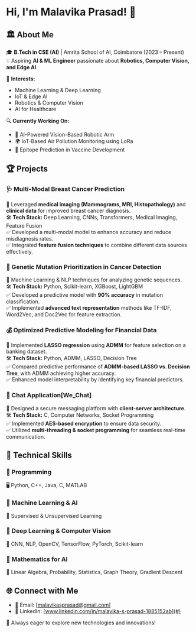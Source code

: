 # Hi, I'm Malavika Prasad! 👋  

## 🏛 About Me  
🎓 **B.Tech in CSE (AI)** | Amrita School of AI, Coimbatore (2023 – Present)  
💡 Aspiring **AI & ML Engineer** passionate about **Robotics, Computer Vision, and Edge AI**.  

🚀 **Interests:**  
- Machine Learning & Deep Learning  
- IoT & Edge AI  
- Robotics & Computer Vision  
- AI for Healthcare  

🔍 **Currently Working On:**  
- 🤖 AI-Powered Vision-Based Robotic Arm  
- 🌍 IoT-Based Air Pollution Monitoring using LoRa
- 🔬 Epitope Prediction in Vaccine Development

## 🏆 Projects  
### **🩺 Multi-Modal Breast Cancer Prediction**  
📌 Leveraged **medical imaging (Mammograms, MRI, Histopathology)** and **clinical data** for improved breast cancer diagnosis.  
🛠 **Tech Stack:** Deep Learning, CNNs, Transformers, Medical Imaging, Feature Fusion  
✅ Developed a multi-modal model to enhance accuracy and reduce misdiagnosis rates.  
✅ Integrated **feature fusion techniques** to combine different data sources effectively.  

### **🧬 Genetic Mutation Prioritization in Cancer Detection**  
📌 Machine Learning & NLP techniques for analyzing genetic sequences.  
🛠 **Tech Stack:** Python, Scikit-learn, XGBoost, LightGBM  
✅ Developed a predictive model with **90% accuracy** in mutation classification.  
✅ Implemented **advanced text representation** methods like TF-IDF, Word2Vec, and Doc2Vec for feature extraction.  

### **💰 Optimized Predictive Modeling for Financial Data**  
📌 Implemented **LASSO regression** using **ADMM** for feature selection on a banking dataset.  
🛠 **Tech Stack:** Python, ADMM, LASSO, Decision Tree  
✅ Compared predictive performance of **ADMM-based LASSO vs. Decision Tree**, with ADMM achieving higher accuracy.  
✅ Enhanced model interpretability by identifying key financial predictors.  

### **🔐 Chat Application[We_Chat]**  
📌 Designed a secure messaging platform with **client-server architecture**.  
🛠 **Tech Stack:** C, Computer Networks, Socket Programming  
✅ Implemented **AES-based encryption** to ensure data security.  
✅ Utilized **multi-threading & socket programming** for seamless real-time communication.  

## 🚀 Technical Skills  

### 🔹 Programming  
🖥️ Python, C++, Java, C, MATLAB  

### 🔹 Machine Learning & AI  
🤖 Supervised & Unsupervised Learning 

### 🔹 Deep Learning & Computer Vision  
🧠 CNN, NLP, OpenCV, TensorFlow, PyTorch, Scikit-learn  

### 🔹 Mathematics for AI  
📐 Linear Algebra, Probability, Statistics, Graph Theory, Gradient Descent  
 

## 🌐 Connect with Me  
- 📧 Email: [malavikasprasad@gmail.com]  
- 💼 LinkedIn: [www.linkedin.com/in/malavika-s-prasad-1885152ab](#)   

🚀 Always eager to explore new technologies and innovations!

